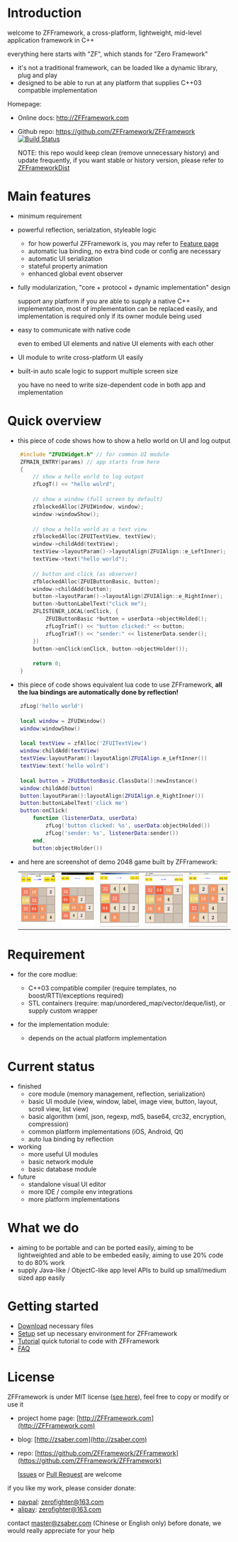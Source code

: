 # Introduction

welcome to ZFFramework, a cross-platform, lightweight, mid-level application framework in C++

everything here starts with "ZF", which stands for "Zero Framework"

* it's not a traditional framework, can be loaded like a dynamic library, plug and play
* designed to be able to run at any platform that supplies C++03 compatible implementation


Homepage:

* Online docs: http://ZFFramework.com
* Github repo: https://github.com/ZFFramework/ZFFramework [![Build Status](https://travis-ci.org/ZFFramework/ZFFramework.svg?branch=master)](https://travis-ci.org/ZFFramework/ZFFramework)

    NOTE: this repo would keep clean (remove unnecessary history) and update frequently,
    if you want stable or history version, please refer to [ZFFrameworkDist](https://github.com/ZFFrameworkDist/ZFFramework)

# Main features

* minimum requirement
* powerful reflection, serialzation, styleable logic

    * for how powerful ZFFramework is, you may refer to [Feature page](https://zfframework.github.io/doc/_doc_tag__feature.html)
    * automatic lua binding, no extra bind code or config are necessary
    * automatic UI serialization
    * stateful property animation
    * enhanced global event observer

* fully modularization, "core + protocol + dynamic implementation" design

    support any platform if you are able to supply a native C++ implementation,
    most of implementation can be replaced easily, and implementation is required only if its owner module being used

* easy to communicate with native code

    even to embed UI elements and native UI elements with each other

* UI module to write cross-platform UI easily
* built-in auto scale logic to support multiple screen size

    you have no need to write size-dependent code in both app and implementation


# Quick overview

* this piece of code shows how to show a hello world on UI and log output

```cpp
    #include "ZFUIWidget.h" // for common UI module
    ZFMAIN_ENTRY(params) // app starts from here
    {
        // show a hello world to log output
        zfLogT() << "hello wolrd";

        // show a window (full screen by default)
        zfblockedAlloc(ZFUIWindow, window);
        window->windowShow();

        // show a hello world as a text view
        zfblockedAlloc(ZFUITextView, textView);
        window->childAdd(textView);
        textView->layoutParam()->layoutAlign(ZFUIAlign::e_LeftInner);
        textView->text("hello world");

        // button and click (as observer)
        zfblockedAlloc(ZFUIButtonBasic, button);
        window->childAdd(button);
        button->layoutParam()->layoutAlign(ZFUIAlign::e_RightInner);
        button->buttonLabelText("click me");
        ZFLISTENER_LOCAL(onClick, {
            ZFUIButtonBasic *button = userData->objectHolded();
            zfLogTrimT() << "button clicked:" << button;
            zfLogTrimT() << "sender:" << listenerData.sender();
        })
        button->onClick(onClick, button->objectHolder());

        return 0;
    }
```

* this piece of code shows equivalent lua code to use ZFFramework,
    <b>all the lua bindings are automatically done by reflection!</b>

```lua
    zfLog('hello world')

    local window = ZFUIWindow()
    window:windowShow()

    local textView = zfAlloc('ZFUITextView')
    window:childAdd(textView)
    textView:layoutParam():layoutAlign(ZFUIAlign.e_LeftInner())
    textView:text('hello wolrd')

    local button = ZFUIButtonBasic.ClassData():newInstance()
    window:childAdd(button)
    button:layoutParam():layoutAlign(ZFUIAlign.e_RightInner())
    button:buttonLabelText('click me')
    button:onClick(
        function (listenerData, userData)
            zfLog('button clicked: %s', userData:objectHolded())
            zfLog('sender: %s', listenerData:sender())
        end,
        button:objectHolder())
```

* and here are screenshot of demo 2048 game built by ZFFramework:

    <table border="0"><tr>
    <td><img src="https://raw.githubusercontent.com/ZFFramework/zfframework.github.com/master/res/ZFFramework/ZF2048_iOS.png"></td>
    <td><img src="https://raw.githubusercontent.com/ZFFramework/zfframework.github.com/master/res/ZFFramework/ZF2048_Android.png"></td>
    <td><img src="https://raw.githubusercontent.com/ZFFramework/zfframework.github.com/master/res/ZFFramework/ZF2048_Qt_Windows.png"></td>
    <td><img src="https://raw.githubusercontent.com/ZFFramework/zfframework.github.com/master/res/ZFFramework/ZF2048_Qt_MacOS.png"></td>
    <td><img src="https://raw.githubusercontent.com/ZFFramework/zfframework.github.com/master/res/ZFFramework/ZF2048_Qt_Ubuntu.png"></td>
    </tr></table>


# Requirement

* for the core modlue:

    * C++03 compatible compiler (require templates, no boost/RTTI/exceptions required)
    * STL containers (require: map/unordered_map/vector/deque/list), or supply custom wrapper

* for the implementation module:

    * depends on the actual platform implementation


# Current status

* finished
    * core module (memory management, reflection, serialization)
    * basic UI module (view, window, label, image view, button, layout, scroll view, list view)
    * basic algorithm (xml, json, regexp, md5, base64, crc32, encryption, compression)
    * common platform implementations (iOS, Android, Qt)
    * auto lua binding by reflection
* working
    * more useful UI modules
    * basic network module
    * basic database module
* future
    * standalone visual UI editor
    * more IDE / compile env integrations
    * more platform implementations


# What we do

* aiming to be portable and can be ported easily,
    aiming to be lightweighted and able to be embeded easily,
    aiming to use 20% code to do 80% work
* supply Java-like / ObjectC-like app level APIs to build up small/medium sized app easily


# Getting started

* [Download](https://zfframework.github.io/doc/_doc_tag__download.html) necessary files
* [Setup](https://zfframework.github.io/doc/_doc_tag__setup.html) set up necessary environment for ZFFramework
* [Tutorial](https://zfframework.github.io/doc/_doc_tag__tutorial.html) quick tutorial to code with ZFFramework
* [FAQ](https://zfframework.github.io/doc/_doc_tag__f_a_q.html)


# License

ZFFramework is under MIT license ([see here](https://github.com/ZFFramework/ZFFramework/blob/master/LICENSE)),
feel free to copy or modify or use it

* project home page: [http://ZFFramework.com](http://ZFFramework.com)
* blog: [http://zsaber.com](http://zsaber.com)
* repo: [https://github.com/ZFFramework/ZFFramework](https://github.com/ZFFramework/ZFFramework)

    [Issues](https://github.com/ZFFramework/ZFFramework/issues) or [Pull Request](https://github.com/ZFFramework/ZFFramework/pulls) are welcome


if you like my work, please consider donate:

* [paypal](http://paypal.com/): zerofighter@163.com
* [alipay](http://alipay.com/): zerofighter@163.com

contact master@zsaber.com (Chinese or English only) before donate, we would really appreciate for your help

